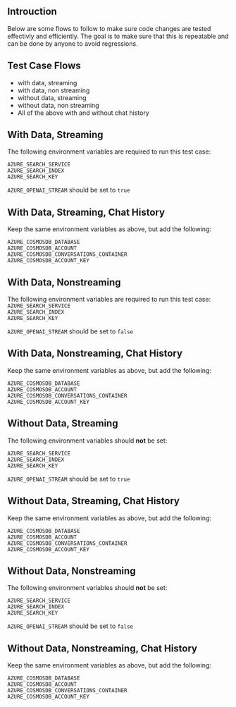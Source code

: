 ## Introuction
Below are some flows to follow to make sure code changes are tested effectivly and efficiently. 
The goal is to make sure that this is repeatable and can be done by anyone to avoid regressions.

## Test Case Flows
- with data, streaming
- with data, non streaming
- without data, streaming
- without data, non streaming
- All of the above with and without chat history

## With Data, Streaming
The following environment variables are required to run this test case:

`AZURE_SEARCH_SERVICE`\
`AZURE_SEARCH_INDEX`\
`AZURE_SEARCH_KEY`

`AZURE_OPENAI_STREAM` should be set to `true`

## With Data, Streaming, Chat History
Keep the same environment variables as above, but add the following:

`AZURE_COSMOSDB_DATABASE`\
`AZURE_COSMOSDB_ACCOUNT`\
`AZURE_COSMOSDB_CONVERSATIONS_CONTAINER`\
`AZURE_COSMOSDB_ACCOUNT_KEY`

## With Data, Nonstreaming
The following environment variables are required to run this test case:
`AZURE_SEARCH_SERVICE`\
`AZURE_SEARCH_INDEX`\
`AZURE_SEARCH_KEY`

`AZURE_OPENAI_STREAM` should be set to `false`

## With Data, Nonstreaming, Chat History
Keep the same environment variables as above, but add the following:

`AZURE_COSMOSDB_DATABASE`\
`AZURE_COSMOSDB_ACCOUNT`\
`AZURE_COSMOSDB_CONVERSATIONS_CONTAINER`\
`AZURE_COSMOSDB_ACCOUNT_KEY`

## Without Data, Streaming
The following environment variables should **not** be set:

`AZURE_SEARCH_SERVICE`\
`AZURE_SEARCH_INDEX`\
`AZURE_SEARCH_KEY`

`AZURE_OPENAI_STREAM` should be set to `true`

## Without Data, Streaming, Chat History
Keep the same environment variables as above, but add the following:

`AZURE_COSMOSDB_DATABASE`\
`AZURE_COSMOSDB_ACCOUNT`\
`AZURE_COSMOSDB_CONVERSATIONS_CONTAINER`\
`AZURE_COSMOSDB_ACCOUNT_KEY`

## Without Data, Nonstreaming
The following environment variables should **not** be set:

`AZURE_SEARCH_SERVICE`\
`AZURE_SEARCH_INDEX`\
`AZURE_SEARCH_KEY`

`AZURE_OPENAI_STREAM` should be set to `false`

## Without Data, Nonstreaming, Chat History
Keep the same environment variables as above, but add the following:

`AZURE_COSMOSDB_DATABASE`\
`AZURE_COSMOSDB_ACCOUNT`\
`AZURE_COSMOSDB_CONVERSATIONS_CONTAINER`\
`AZURE_COSMOSDB_ACCOUNT_KEY`